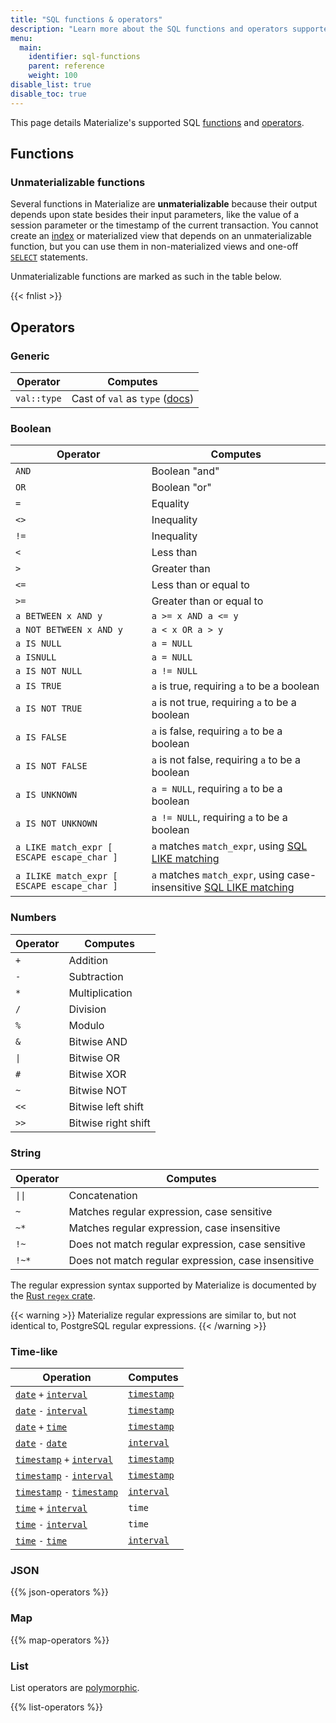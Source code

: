 ```yaml
---
title: "SQL functions & operators"
description: "Learn more about the SQL functions and operators supported in Materialize"
menu:
  main:
    identifier: sql-functions
    parent: reference
    weight: 100
disable_list: true
disable_toc: true
---
```


This page details Materialize's supported SQL [functions](#functions) and [operators](#operators).

## Functions

### Unmaterializable functions

Several functions in Materialize are **unmaterializable** because their output
depends upon state besides their input parameters, like the value of a session
parameter or the timestamp of the current transaction. You cannot create an
[index](/sql/create-index) or materialized view that depends on an
unmaterializable function, but you can use them in non-materialized views and
one-off [`SELECT`](/sql/select) statements.

Unmaterializable functions are marked as such in the table below.

{{< fnlist >}}

## Operators

### Generic

Operator | Computes
---------|---------
`val::type` | Cast of `val` as `type` ([docs](cast))

### Boolean

Operator | Computes
---------|---------
`AND` | Boolean "and"
`OR` | Boolean "or"
`=` | Equality
`<>` | Inequality
`!=` | Inequality
`<` | Less than
`>` | Greater than
`<=` | Less than or equal to
`>=` | Greater than or equal to
`a BETWEEN x AND y` | `a >= x AND a <= y`
`a NOT BETWEEN x AND y` | `a < x OR a > y`
`a IS NULL` | `a = NULL`
`a ISNULL` | `a = NULL`
`a IS NOT NULL` | `a != NULL`
`a IS TRUE` | `a` is true, requiring `a` to be a boolean
`a IS NOT TRUE` | `a` is not true, requiring `a` to be a boolean
`a IS FALSE` | `a` is false, requiring `a` to be a boolean
`a IS NOT FALSE` | `a` is not false, requiring `a` to be a boolean
`a IS UNKNOWN` | `a = NULL`, requiring `a` to be a boolean
`a IS NOT UNKNOWN` | `a != NULL`, requiring `a` to be a boolean
`a LIKE match_expr [ ESCAPE escape_char ]` | `a` matches `match_expr`, using [SQL LIKE matching](https://www.postgresql.org/docs/13/functions-matching.html#FUNCTIONS-LIKE)
`a ILIKE match_expr [ ESCAPE escape_char ]` | `a` matches `match_expr`, using case-insensitive [SQL LIKE matching](https://www.postgresql.org/docs/13/functions-matching.html#FUNCTIONS-LIKE)

### Numbers

Operator | Computes
---------|---------
`+` | Addition
`-` | Subtraction
`*` | Multiplication
`/` | Division
`%` | Modulo
`&` | Bitwise AND
<code>&vert;</code> | Bitwise OR
`#` | Bitwise XOR
`~` | Bitwise NOT
`<<`| Bitwise left shift
`>>`| Bitwise right shift

### String

Operator | Computes
---------|---------
<code>&vert;&vert;</code> | Concatenation
`~` | Matches regular expression, case sensitive
`~*` | Matches regular expression, case insensitive
`!~` | Does not match regular expression, case sensitive
`!~*` | Does not match regular expression, case insensitive

The regular expression syntax supported by Materialize is documented by the
[Rust `regex` crate](https://docs.rs/regex/*/#syntax).

{{< warning >}}
Materialize regular expressions are similar to, but not identical to, PostgreSQL
regular expressions.
{{< /warning >}}

### Time-like

Operation | Computes
----------|------------
[`date`](../types/date) `+` [`interval`](../types/interval) | [`timestamp`](../types/timestamp)
[`date`](../types/date) `-` [`interval`](../types/interval) | [`timestamp`](../types/timestamp)
[`date`](../types/date) `+` [`time`](../types/time) | [`timestamp`](../types/timestamp)
[`date`](../types/date) `-` [`date`](../types/date) | [`interval`](../types/interval)
[`timestamp`](../types/timestamp) `+` [`interval`](../types/interval) | [`timestamp`](../types/timestamp)
[`timestamp`](../types/timestamp) `-` [`interval`](../types/interval) | [`timestamp`](../types/timestamp)
[`timestamp`](../types/timestamp) `-` [`timestamp`](../types/timestamp) | [`interval`](../types/interval)
[`time`](../types/time) `+` [`interval`](../types/interval) | `time`
[`time`](../types/time) `-` [`interval`](../types/interval) | `time`
[`time`](../types/time) `-` [`time`](../types/time) | [`interval`](../types/interval)

### JSON

{{% json-operators %}}

### Map

{{% map-operators %}}

### List

List operators are [polymorphic](../types/list/#polymorphism).

{{% list-operators %}}
